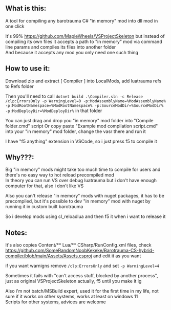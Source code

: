 ## What is this:

A tool for compiling any barotrauma C# "in memory" mod into dll mod in one click

It's 99% https://github.com/MapleWheels/VSProjectSkeleton but instead of compiling its own files it accepts a path to "in memory" mod via command line params and compiles its files into another folder  
And because it accepts any mod you only need one such thing

## How to use it:
Download zip and extract [ Compiler ] into LocalMods, add luatrauma refs to Refs folder

Then you'll need to call `dotnet build .\Compiler.sln -c Release /clp:ErrorsOnly -p WarningLevel=0 -p:ModAssemblyName=%ModAssemblyName% -p:ModRootNamespace=%ModRootNamespace% -p:SourceModDir=%SourceModDir% -p:ModDeployDir=%ModDeployDir%` in that folder

You can just drag and drop you "in memory" mod folder into "Compile folder.cmd" script 
Or copy paste "Example mod compilation script.cmd" into your "in memory" mod folder, change the vasr there and run it

I have "f5 anything" extension in VSCode, so i just press f5 to compile it

## Why???:
Big "in memory" mods might take too much time to compile for users and there's no easy way to hot reload precompiled mod  
In theory you can run VS over debug luatrauma but i don't have enough computer for that, also i don't like VS

Also you can't release "in memory" mods with nuget packages, it has to be precompiled, but it's possible to dev "in memory" mod with nuget by running it in custom built barotrauma
 
So i develop mods using cl_reloadlua and then f5 it when i want to release it

## Notes:
It's also copies Content/** Lua/** CSharp/RunConfig.xml files, check https://github.com/SomeRandomNoobKekeke/Barotrauma-CS-hybrid-compiler/blob/main/Assets/Assets.csproj and edit it as you want

if you want warnigns remove `/clp:ErrorsOnly` and set `-p WarningLevel=4`

Sometimes it fails with "can't access stuff, blocked by another process", just as original VSProjectSkeleton actually, f5 until you make it ig

Also i'm not batch/MSBuild expert, used it for the first time in my life, not sure if it works on other systems, works at least on windows 11  
Scripts for other systems, advices are welcome




